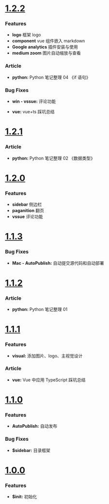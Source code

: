 # [1.2.2](2020-01-03)

### Features

- **logo** 框架 logo
- **component** vue 组件嵌入 markdown
- **Google analytics** 插件安装与使用
- **medium zoom** 图片自动缩放与查看

### Article

- **python:** Python 笔记整理 04 《if 语句》

### Bug Fixes

- **win - vssue:** 评论功能

- **vue:** vue+ts 踩坑总结

# [1.2.1](2019-12-31)

### Article

- **python:** Python 笔记整理 02 《数据类型》

# [1.2.0](2019-12-28)

### Features

- **sidebar** 侧边栏
- **paganition** 翻页
- **vssue** 评论功能

# [1.1.3](2019-12-27)

### Bug Fixes

- **Mac - AutoPublish:** 自动提交源代码和自动部署

# [1.1.2](2019-12-23)

### Article

- **python:** Python 笔记整理 01

# [1.1.1](2019-12-10)

### Features

- **visual:** 添加图片、logo、主视觉设计

### Article

- **vue:** Vue 中应用 TypeScript 踩坑总结

# [1.1.0](2019-11-29)

### Features

- **AutoPublish:** 自动发布

### Bug Fixes

- **\$sidebar:** 目录框架

# [1.0.0](2019-11-28)

### Features

- **\$init:** 初始化
